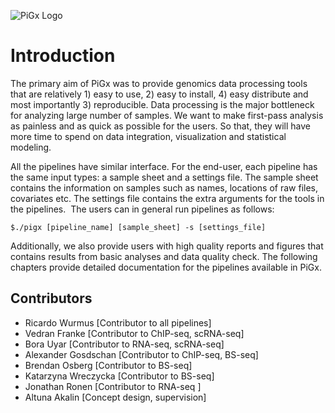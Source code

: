 

![PiGx Logo](http://bioinformatics.mdc-berlin.de/pigx/images/logo.svg)

# Introduction
The primary aim of PiGx was to provide genomics data processing tools that are relatively 1) easy to use, 2) easy to install, 4) easy distribute and most importantly 3) reproducible. Data processing is the major bottleneck for analyzing large number of samples. We want to make first-pass analysis as painless and as quick as possible for the users. So that, they will have more time to spend on data integration, visualization and statistical modeling.

All the pipelines have similar interface. For the end-user, each pipeline has the same input types: a sample sheet and a settings file. The sample sheet contains the information on samples such as names, locations of raw files, covariates etc. The settings file contains the extra arguments for the tools in the pipelines.  The users can in general run pipelines as follows: 

```
$./pigx [pipeline_name] [sample_sheet] -s [settings_file]
```

Additionally, we also provide users with high quality reports and figures that contains results from basic analyses and data quality check. The following chapters provide detailed documentation for the pipelines available in PiGx.



## Contributors

- Ricardo Wurmus [Contributor to all pipelines]
- Vedran Franke [Contributor to ChIP-seq, scRNA-seq]
- Bora Uyar [Contributor to RNA-seq, scRNA-seq]
- Alexander Gosdschan [Contributor to ChIP-seq, BS-seq]
- Brendan Osberg [Contributor to BS-seq]
- Katarzyna Wreczycka [Contributor to BS-seq]
- Jonathan Ronen [Contributor to RNA-seq ]
- Altuna Akalin [Concept design, supervision]
